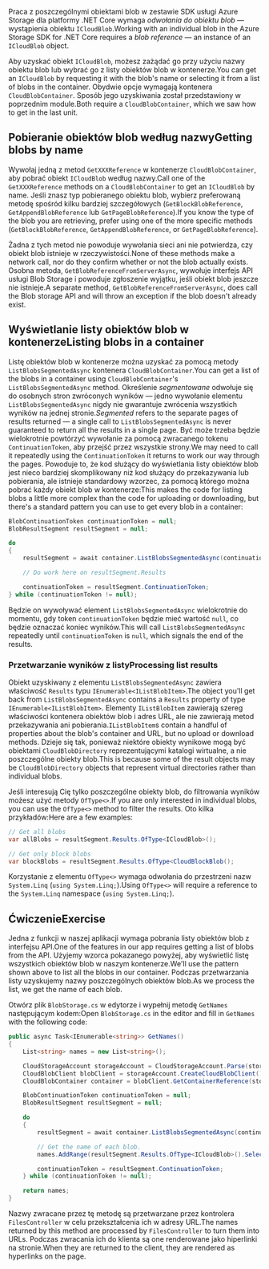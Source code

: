 <span data-ttu-id="2f234-101">Praca z poszczególnymi obiektami blob w zestawie SDK usługi Azure Storage dla platformy .NET Core wymaga *odwołania do obiektu blob* &mdash; wystąpienia obiektu `ICloudBlob`.</span><span class="sxs-lookup"><span data-stu-id="2f234-101">Working with an individual blob in the Azure Storage SDK for .NET Core requires a *blob reference* &mdash; an instance of an `ICloudBlob` object.</span></span>

<span data-ttu-id="2f234-102">Aby uzyskać obiekt `ICloudBlob`, możesz zażądać go przy użyciu nazwy obiektu blob lub wybrać go z listy obiektów blob w kontenerze.</span><span class="sxs-lookup"><span data-stu-id="2f234-102">You can get an `ICloudBlob` by requesting it with the blob's name or selecting it from a list of blobs in the container.</span></span> <span data-ttu-id="2f234-103">Obydwie opcje wymagają kontenera `CloudBlobContainer`. Sposób jego uzyskiwania został przedstawiony w poprzednim module.</span><span class="sxs-lookup"><span data-stu-id="2f234-103">Both require a `CloudBlobContainer`, which we saw how to get in the last unit.</span></span>

## <a name="getting-blobs-by-name"></a><span data-ttu-id="2f234-104">Pobieranie obiektów blob według nazwy</span><span class="sxs-lookup"><span data-stu-id="2f234-104">Getting blobs by name</span></span>

<span data-ttu-id="2f234-105">Wywołaj jedną z metod `GetXXXReference` w kontenerze `CloudBlobContainer`, aby pobrać obiekt `ICloudBlob` według nazwy.</span><span class="sxs-lookup"><span data-stu-id="2f234-105">Call one of the `GetXXXReference` methods on a `CloudBlobContainer` to get an `ICloudBlob` by name.</span></span> <span data-ttu-id="2f234-106">Jeśli znasz typ pobieranego obiektu blob, wybierz preferowaną metodę spośród kilku bardziej szczegółowych (`GetBlockBlobReference`, `GetAppendBlobReference` lub `GetPageBlobReference`).</span><span class="sxs-lookup"><span data-stu-id="2f234-106">If you know the type of the blob you are retrieving, prefer using one of the more specific methods (`GetBlockBlobReference`, `GetAppendBlobReference`, or `GetPageBlobReference`).</span></span>

<span data-ttu-id="2f234-107">Żadna z tych metod nie powoduje wywołania sieci ani nie potwierdza, czy obiekt blob istnieje w rzeczywistości.</span><span class="sxs-lookup"><span data-stu-id="2f234-107">None of these methods make a network call, nor do they confirm whether or not the blob actually exists.</span></span> <span data-ttu-id="2f234-108">Osobna metoda, `GetBlobReferenceFromServerAsync`, wywołuje interfejs API usługi Blob Storage i powoduje zgłoszenie wyjątku, jeśli obiekt blob jeszcze nie istnieje.</span><span class="sxs-lookup"><span data-stu-id="2f234-108">A separate method, `GetBlobReferenceFromServerAsync`, does call the Blob storage API and will throw an exception if the blob doesn't already exist.</span></span>

## <a name="listing-blobs-in-a-container"></a><span data-ttu-id="2f234-109">Wyświetlanie listy obiektów blob w kontenerze</span><span class="sxs-lookup"><span data-stu-id="2f234-109">Listing blobs in a container</span></span>

<span data-ttu-id="2f234-110">Listę obiektów blob w kontenerze można uzyskać za pomocą metody `ListBlobsSegmentedAsync` kontenera `CloudBlobContainer`.</span><span class="sxs-lookup"><span data-stu-id="2f234-110">You can get a list of the blobs in a container using `CloudBlobContainer`'s `ListBlobsSegmentedAsync` method.</span></span> <span data-ttu-id="2f234-111">Określenie *segmentowane* odwołuje się do osobnych stron zwróconych wyników &mdash; jedno wywołanie elementu `ListBlobsSegmentedAsync` nigdy nie gwarantuje zwrócenia wszystkich wyników na jednej stronie.</span><span class="sxs-lookup"><span data-stu-id="2f234-111">*Segmented* refers to the separate pages of results returned &mdash; a single call to `ListBlobsSegmentedAsync` is never guaranteed to return all the results in a single page.</span></span> <span data-ttu-id="2f234-112">Być może trzeba będzie wielokrotnie powtórzyć wywołanie za pomocą zwracanego tokenu `ContinuationToken`, aby przejść przez wszystkie strony.</span><span class="sxs-lookup"><span data-stu-id="2f234-112">We may need to call it repeatedly using the `ContinuationToken` it returns to work our way through the pages.</span></span> <span data-ttu-id="2f234-113">Powoduje to, że kod służący do wyświetlania listy obiektów blob jest nieco bardziej skomplikowany niż kod służący do przekazywania lub pobierania, ale istnieje standardowy wzorzec, za pomocą którego można pobrać każdy obiekt blob w kontenerze:</span><span class="sxs-lookup"><span data-stu-id="2f234-113">This makes the code for listing blobs a little more complex than the code for uploading or downloading, but there's a standard pattern you can use to get every blob in a container:</span></span>

```csharp
BlobContinuationToken continuationToken = null;
BlobResultSegment resultSegment = null; 

do
{
    resultSegment = await container.ListBlobsSegmentedAsync(continuationToken);

    // Do work here on resultSegment.Results

    continuationToken = resultSegment.ContinuationToken;
} while (continuationToken != null);
```

<span data-ttu-id="2f234-114">Będzie on wywoływać element `ListBlobsSegmentedAsync` wielokrotnie do momentu, gdy token `continuationToken` będzie mieć wartość `null`, co będzie oznaczać koniec wyników.</span><span class="sxs-lookup"><span data-stu-id="2f234-114">This will call `ListBlobsSegmentedAsync` repeatedly until `continuationToken` is `null`, which signals the end of the results.</span></span>

### <a name="processing-list-results"></a><span data-ttu-id="2f234-115">Przetwarzanie wyników z listy</span><span class="sxs-lookup"><span data-stu-id="2f234-115">Processing list results</span></span>

<span data-ttu-id="2f234-116">Obiekt uzyskiwany z elementu `ListBlobsSegmentedAsync` zawiera właściwość `Results` typu `IEnumerable<IListBlobItem>`.</span><span class="sxs-lookup"><span data-stu-id="2f234-116">The object you'll get back from `ListBlobsSegmentedAsync` contains a `Results` property of type `IEnumerable<IListBlobItem>`.</span></span> <span data-ttu-id="2f234-117">Elementy `IListBlobItem` zawierają szereg właściwości kontenera obiektów blob i adres URL, ale nie zawierają metod przekazywania ani pobierania.</span><span class="sxs-lookup"><span data-stu-id="2f234-117">`IListBlobItem`s contain a handful of properties about the blob's container and URL, but no upload or download methods.</span></span> <span data-ttu-id="2f234-118">Dzieje się tak, ponieważ niektóre obiekty wynikowe mogą być obiektami `CloudBlobDirectory` reprezentującymi katalogi wirtualne, a nie poszczególne obiekty blob.</span><span class="sxs-lookup"><span data-stu-id="2f234-118">This is because some of the result objects may be `CloudBlobDirectory` objects that represent virtual directories rather than individual blobs.</span></span>

<span data-ttu-id="2f234-119">Jeśli interesują Cię tylko poszczególne obiekty blob, do filtrowania wyników możesz użyć metody `OfType<>`.</span><span class="sxs-lookup"><span data-stu-id="2f234-119">If you are only interested in individual blobs, you can use the `OfType<>` method to filter the results.</span></span> <span data-ttu-id="2f234-120">Oto kilka przykładów:</span><span class="sxs-lookup"><span data-stu-id="2f234-120">Here are a few examples:</span></span>

```csharp
// Get all blobs
var allBlobs = resultSegment.Results.OfType<ICloudBlob>();

// Get only block blobs
var blockBlobs = resultSegment.Results.OfType<CloudBlockBlob();
```

<span data-ttu-id="2f234-121">Korzystanie z elementu `OfType<>` wymaga odwołania do przestrzeni nazw `System.Linq` (`using System.Linq;`).</span><span class="sxs-lookup"><span data-stu-id="2f234-121">Using `OfType<>` will require a reference to the `System.Linq` namespace (`using System.Linq;`).</span></span>

## <a name="exercise"></a><span data-ttu-id="2f234-122">Ćwiczenie</span><span class="sxs-lookup"><span data-stu-id="2f234-122">Exercise</span></span>

<span data-ttu-id="2f234-123">Jedna z funkcji w naszej aplikacji wymaga pobrania listy obiektów blob z interfejsu API.</span><span class="sxs-lookup"><span data-stu-id="2f234-123">One of the features in our app requires getting a list of blobs from the API.</span></span> <span data-ttu-id="2f234-124">Użyjemy wzorca pokazanego powyżej, aby wyświetlić listę wszystkich obiektów blob w naszym kontenerze.</span><span class="sxs-lookup"><span data-stu-id="2f234-124">We'll use the pattern shown above to list all the blobs in our container.</span></span> <span data-ttu-id="2f234-125">Podczas przetwarzania listy uzyskujemy nazwy poszczególnych obiektów blob.</span><span class="sxs-lookup"><span data-stu-id="2f234-125">As we process the list, we get the name of each blob.</span></span>

<span data-ttu-id="2f234-126">Otwórz plik `BlobStorage.cs` w edytorze i wypełnij metodę `GetNames` następującym kodem:</span><span class="sxs-lookup"><span data-stu-id="2f234-126">Open `BlobStorage.cs` in the editor and fill in `GetNames` with the following code:</span></span>

```csharp
public async Task<IEnumerable<string>> GetNames()
{
    List<string> names = new List<string>();

    CloudStorageAccount storageAccount = CloudStorageAccount.Parse(storageConfig.ConnectionString);
    CloudBlobClient blobClient = storageAccount.CreateCloudBlobClient();
    CloudBlobContainer container = blobClient.GetContainerReference(storageConfig.FileContainerName);

    BlobContinuationToken continuationToken = null;
    BlobResultSegment resultSegment = null;

    do
    {
        resultSegment = await container.ListBlobsSegmentedAsync(continuationToken);

        // Get the name of each blob.
        names.AddRange(resultSegment.Results.OfType<ICloudBlob>().Select(b => b.Name));

        continuationToken = resultSegment.ContinuationToken;
    } while (continuationToken != null);

    return names;
}
```

<span data-ttu-id="2f234-127">Nazwy zwracane przez tę metodę są przetwarzane przez kontrolera `FilesController` w celu przekształcenia ich w adresy URL.</span><span class="sxs-lookup"><span data-stu-id="2f234-127">The names returned by this method are processed by `FilesController` to turn them into URLs.</span></span> <span data-ttu-id="2f234-128">Podczas zwracania ich do klienta są one renderowane jako hiperlinki na stronie.</span><span class="sxs-lookup"><span data-stu-id="2f234-128">When they are returned to the client, they are rendered as hyperlinks on the page.</span></span>